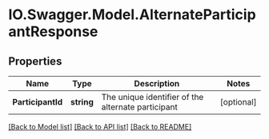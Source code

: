 # IO.Swagger.Model.AlternateParticipantResponse
## Properties

Name | Type | Description | Notes
------------ | ------------- | ------------- | -------------
**ParticipantId** | **string** | The unique identifier of the alternate participant | [optional] 

[[Back to Model list]](../README.md#documentation-for-models) [[Back to API list]](../README.md#documentation-for-api-endpoints) [[Back to README]](../README.md)

